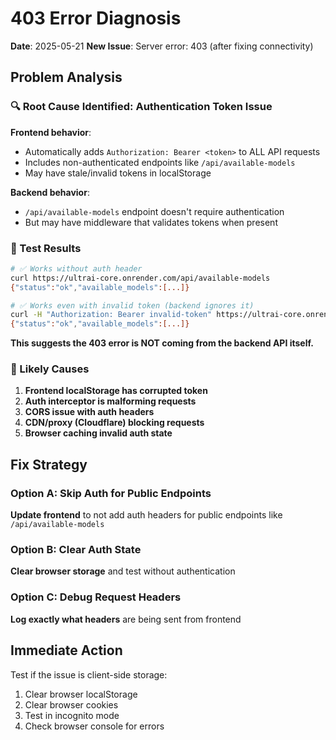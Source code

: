 # 403 Error Diagnosis

**Date**: 2025-05-21
**New Issue**: Server error: 403 (after fixing connectivity)

## Problem Analysis

### 🔍 Root Cause Identified: Authentication Token Issue

**Frontend behavior**:
- Automatically adds `Authorization: Bearer <token>` to ALL API requests
- Includes non-authenticated endpoints like `/api/available-models`
- May have stale/invalid tokens in localStorage

**Backend behavior**:
- `/api/available-models` endpoint doesn't require authentication
- But may have middleware that validates tokens when present

### 🧪 Test Results

```bash
# ✅ Works without auth header
curl https://ultrai-core.onrender.com/api/available-models
{"status":"ok","available_models":[...]}

# ✅ Works even with invalid token (backend ignores it) 
curl -H "Authorization: Bearer invalid-token" https://ultrai-core.onrender.com/api/available-models
{"status":"ok","available_models":[...]}
```

**This suggests the 403 error is NOT coming from the backend API itself.**

### 🚨 Likely Causes

1. **Frontend localStorage has corrupted token**
2. **Auth interceptor is malforming requests**
3. **CORS issue with auth headers**
4. **CDN/proxy (Cloudflare) blocking requests**
5. **Browser caching invalid auth state**

## Fix Strategy

### Option A: Skip Auth for Public Endpoints
**Update frontend** to not add auth headers for public endpoints like `/api/available-models`

### Option B: Clear Auth State 
**Clear browser storage** and test without authentication

### Option C: Debug Request Headers
**Log exactly what headers** are being sent from frontend

## Immediate Action

Test if the issue is client-side storage:
1. Clear browser localStorage
2. Clear browser cookies
3. Test in incognito mode
4. Check browser console for errors